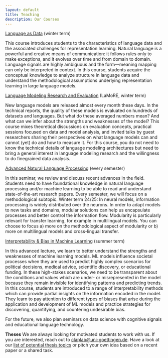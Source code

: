 ```yaml
---
layout: default
title: Teaching
description: Our Courses
---
```


[Language as Data](https://studip.uni-goettingen.de/dispatch.php/course/scm?cid=3bc3ae326cd31765003ba6c82133ede9) (winter term)

This course introduces students to the characteristics of language data and the associated challenges for representation learning. Natural language is a powerful and creative means of communication: it follows rules only to make exceptions, and it evolves over time and from domain to domain. Language signals are highly ambiguous and the form—meaning mapping can only be interpreted in context. In this course, students acquire the conceptual knowledge to analyze structure in language data and understand the methodological assumptions underlying representation learning in large language models.

[Language Modeling Research and Evaluation](https://studip.uni-goettingen.de/dispatch.php/course/scm?cid=4bc154bf23baef5b9e9b4ae63a18c6f9) (LaMoRE, winter term)

New language models are released almost every month these days. In the technical reports, the quality of these models is evaluated on hundreds of datasets and languages. But what do these averaged numbers mean? And what can we infer about the strengths and weaknesses of the model? This course mixes theoretical discussions on evaluation concepts, practical sessions focused on data and model analysis, and invited talks by guest researchers sharing their perspectives on what language models can and cannot (yet) do and how to measure it. For this course, you do not need to know the technical details of language modeling architectures but need to bring a general interest in language modeling research and the willingness to do finegrained data analysis. 

[Advanced Natural Language Processing](https://studip.uni-goettingen.de/dispatch.php/course/scm?cid=28648918517fe54813d2eaf442b7bb1e) (every semester)

In this seminar, we review and discuss recent advances in the field. Students need to have foundational knowledge in natural language processing and/or machine learning  to be able to read and understand state-of-the-art research papers. Every semester, we will focus on a methodological subtopic.
Winter term 24/25: In neural models, information processing is widely distributed over the neurons. In order to adapt models to new tasks and domains, modular solutions can help us encapsulate processes and better control the information flow.  Modularity is particularly relevant for transfer learning, for example in multilingual models. You can choose to focus a) more on the methodological aspect of modularity or b) more on multilingual models and cross-lingual transfer. 

[Interpretability & Bias in Machine Learning](todo) (summer term)

In this advanced lecture, we learn to  better understand the strengths and weaknesses of machine learning models. ML models influence societal processes when they are used to predict highly complex scenarios for political decisions, medical advice, scientific discovery, or educational funding. In these high-stakes scenarios, we need to be transparent about the conditions and values which are under- or misrepresented in the model because they remain invisible for identifying patterns and predicting trends. In this course, students are introduced to a range of interpretability methods which can provide partial insights on the information encoded in the model. They learn to pay attention to different types of biases that arise during the application and development of ML models and practice strategies for discovering, quantifying, and countering undesirable bias.

For the future, we also plan seminars on data science with cognitive signals and educational language technology. 

**Theses**
We are always looking for motivated students to work with us. If you are interested, reach out to claplab@uni-goettingen.de. 
Have a look at our [list of potential thesis topics](https://pad.gwdg.de/s/9xOdUnJMP) or pitch your own idea based on a recent paper or a shared task. 
